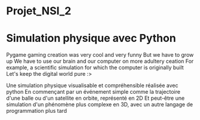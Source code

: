 # Projet_NSI_2
# Simulation physique avec Python
Pygame gaming creation was very cool and very funny
But we have to grow up
We have to use our brain and our computer on more adultery ceation
For example, a scientific simulation for which the computer is originally built
Let's keep the digital world pure :>

Une simulation physique visualisable et compréhensible réalisée avec python
En commençant par un événement simple comme la trajectoire d'une balle ou d'un satellite en orbite, représenté en 2D 
Et peut-être une simulation d'un phénomène plus complexe en 3D, avec un autre langage de programmation plus tard
